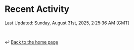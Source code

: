 # Recent Activity

<!--RECENT_ACTIVITY:start-->
<!--RECENT_ACTIVITY:end-->

<!--RECENT_ACTIVITY:last_update-->
Last Updated: Sunday, August 31st, 2025, 2:25:36 AM (GMT)
<!--RECENT_ACTIVITY:last_update_end-->

<br>

↩️ [Back to the home page](/README.md)
